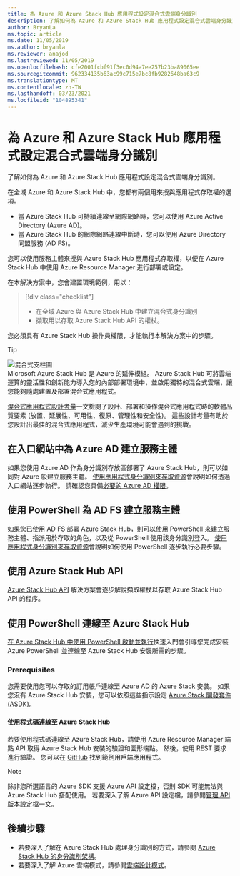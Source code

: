 ```yaml
---
title: 為 Azure 和 Azure Stack Hub 應用程式設定混合式雲端身分識別
description: 了解如何為 Azure 和 Azure Stack Hub 應用程式設定混合式雲端身分識別。
author: BryanLa
ms.topic: article
ms.date: 11/05/2019
ms.author: bryanla
ms.reviewer: anajod
ms.lastreviewed: 11/05/2019
ms.openlocfilehash: cfe2001fcbf91f3ec0d94a7ee257b23ba89065ee
ms.sourcegitcommit: 962334135b63ac99c715e7bc8fb9282648ba63c9
ms.translationtype: MT
ms.contentlocale: zh-TW
ms.lasthandoff: 03/23/2021
ms.locfileid: "104895341"
---
```

# <a name="configure-hybrid-cloud-identity-for-azure-and-azure-stack-hub-apps"></a>為 Azure 和 Azure Stack Hub 應用程式設定混合式雲端身分識別

了解如何為 Azure 和 Azure Stack Hub 應用程式設定混合式雲端身分識別。

在全域 Azure 和 Azure Stack Hub 中，您都有兩個用來授與應用程式存取權的選項。

 * 當 Azure Stack Hub 可持續連線至網際網路時，您可以使用 Azure Active Directory (Azure AD)。
 * 當 Azure Stack Hub 的網際網路連線中斷時，您可以使用 Azure Directory 同盟服務 (AD FS)。

您可以使用服務主體來授與 Azure Stack Hub 應用程式存取權，以便在 Azure Stack Hub 中使用 Azure Resource Manager 進行部署或設定。

在本解決方案中，您會建置環境範例，用以：

> [!div class="checklist"]
> - 在全域 Azure 與 Azure Stack Hub 中建立混合式身分識別
> - 擷取用以存取 Azure Stack Hub API 的權杖。

您必須具有 Azure Stack Hub 操作員權限，才能執行本解決方案中的步驟。

> [!Tip]  
> ![混合式支柱圖](./media/solution-deployment-guide-cross-cloud-scaling/hybrid-pillars.png)  
> Microsoft Azure Stack Hub 是 Azure 的延伸模組。 Azure Stack Hub 可將雲端運算的靈活性和創新能力導入您的內部部署環境中，並啟用獨特的混合式雲端，讓您能夠隨處建置及部署混合式應用程式。  
> 
> [混合式應用程式設計考量](overview-app-design-considerations.md)一文檢閱了設計、部署和操作混合式應用程式時的軟體品質要素 (放置、延展性、可用性、復原、管理性和安全性)。 這些設計考量有助於您設計出最佳的混合式應用程式，減少生產環境可能會遇到的挑戰。

## <a name="create-a-service-principal-for-azure-ad-in-the-portal"></a>在入口網站中為 Azure AD 建立服務主體

如果您使用 Azure AD 作為身分識別存放區部署了 Azure Stack Hub，則可以如同對 Azure 般建立服務主體。 [使用應用程式身分識別來存取資源](/azure-stack/operator/azure-stack-create-service-principals#manage-an-azure-ad-app-identity)會說明如何透過入口網站逐步執行。 請確認您具備[必要的 Azure AD 權限](/azure/azure-resource-manager/resource-group-create-service-principal-portal#required-permissions)。

## <a name="create-a-service-principal-for-ad-fs-using-powershell"></a>使用 PowerShell 為 AD FS 建立服務主體

如果您已使用 AD FS 部署 Azure Stack Hub，則可以使用 PowerShell 來建立服務主體、指派用於存取的角色，以及從 PowerShell 使用該身分識別登入。 [使用應用程式身分識別來存取資源](/azure-stack/operator/azure-stack-create-service-principals#manage-an-ad-fs-app-identity)會說明如何使用 PowerShell 逐步執行必要步驟。

## <a name="using-the-azure-stack-hub-api"></a>使用 Azure Stack Hub API

[Azure Stack Hub API](/azure-stack/user/azure-stack-rest-api-use) 解決方案會逐步解說擷取權杖以存取 Azure Stack Hub API 的程序。

## <a name="connect-to-azure-stack-hub-using-powershell"></a>使用 PowerShell 連線至 Azure Stack Hub

[在 Azure Stack Hub 中使用 PowerShell 啟動並執行](/azure-stack/operator/azure-stack-powershell-install)快速入門會引導您完成安裝 Azure PowerShell 並連線至 Azure Stack Hub 安裝所需的步驟。

### <a name="prerequisites"></a>Prerequisites

您需要使用您可以存取的訂用帳戶連線至 Azure AD 的 Azure Stack 安裝。 如果您沒有 Azure Stack Hub 安裝，您可以依照這些指示設定 [Azure Stack 開發套件 (ASDK)](/azure-stack/asdk/asdk-install)。

#### <a name="connect-to-azure-stack-hub-using-code"></a>使用程式碼連線至 Azure Stack Hub

若要使用程式碼連線至 Azure Stack Hub，請使用 Azure Resource Manager 端點 API 取得 Azure Stack Hub 安裝的驗證和圖形端點。 然後，使用 REST 要求進行驗證。 您可以在 [GitHub](https://github.com/shriramnat/HybridARMApplication) 找到範例用戶端應用程式。

>[!Note]
>除非您所選語言的 Azure SDK 支援 Azure API 設定檔，否則 SDK 可能無法與 Azure Stack Hub 搭配使用。 若要深入了解 Azure API 設定檔，請參閱[管理 API 版本設定檔](/azure-stack/user/azure-stack-version-profiles)一文。

## <a name="next-steps"></a>後續步驟

- 若要深入了解在 Azure Stack Hub 處理身分識別的方式，請參閱 [Azure Stack Hub 的身分識別架構](/azure-stack/operator/azure-stack-identity-architecture)。
- 若要深入了解 Azure 雲端模式，請參閱[雲端設計模式](/azure/architecture/patterns)。
